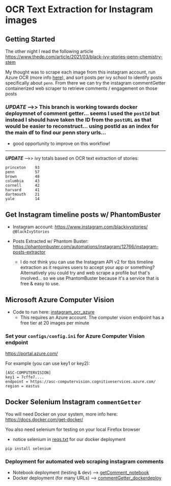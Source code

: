 # OCR Text Extraction for Instagram images

## Getting Started

The other night I read the following article https://www.thedp.com/article/2021/03/black-ivy-stories-penn-chemistry-stem

My thought was to scrape each image from this instagram account, run Azure OCR (more info [here](https://docs.microsoft.com/en-us/azure/cognitive-services/computer-vision/concept-recognizing-text)), and sort posts per ivy school to identify posts specifically about `penn`. From there we can try the instagram commentGetter containerized web scraper to retrieve comments / engagement on those posts

### **_UPDATE_** -->> This branch is working towards docker deploymnet of comment getter... seems I used the `postId` but instead I should have taken the ID from the `postURL` as that would be easier to reconstruct... using postId as an index for the main df to find our penn story urls... 

- good opportunity to improve on this workflow!
___________

**_UPDATE_** -->> ivy totals based on OCR text extraction of stories:

```
princeton    93
penn         57
brown        48
columbia     43
cornell      42
harvard      41
dartmouth    21
yale         14
```

## Get Instagram timeline posts w/ PhantomBuster

- Instagram account: https://www.instagram.com/blackivystories/ `@BlackIvyStories`


- Posts Extracted w/ Phantom Buster: https://phantombuster.com/automations/instagram/12766/instagram-posts-extractor
    - I do not think you can use the Instagram API v2 for tbis timeline extraction as it requires users to accept your app or something? Alternatively you could try and web scrape a profile but that's involved... so we use PhantomBuster because it's a service that is free & easy to use.

## Microsoft Azure Computer Vision

- Code to run here: [instagram_ocr_azure](./instagram_ocr_azure.ipynb)
    - This requires an Azure account. The computer vision endpoint has a free tier at 20 images per minute

### Set your `configs/config.ini` for Azure Computer Vision endpoint

https://portal.azure.com/

For example (you can use key1 or key2):

``` config
[ASC-COMPUTERVISION]
key1 = 7cffe7....
endpoint = https://asc-computervision.cognitiveservices.azure.com/
region = eastus
```
## Docker Selenium Instagram `commentGetter`

You will need Docker on your system, more info here: https://docs.docker.com/get-docker/

You also need selenium for testing on your local Firefox browser
- notice selenium in [reqs.txt](./configs/requirements.txt) for our docker deployment
 
```
pip install selenium
```

### Deployment for automated web scraping instagram comments

* Notebook deployment (testing & dev) --> [getComment_notebook](./getComment_notebook.ipynb)
* Docker deployment (for many URLs) --> [commentGetter_dockerdeploy](./commentGetter_dockerdeploy.ipynb)
